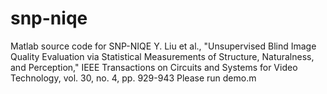 # snp-niqe
Matlab source code for SNP-NIQE
Y. Liu et al., "Unsupervised Blind Image Quality Evaluation via Statistical Measurements of Structure, Naturalness, and Perception," IEEE Transactions on Circuits and Systems for Video Technology, vol. 30, no. 4, pp. 929-943
Please run demo.m
